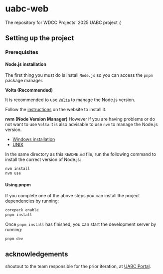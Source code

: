 # uabc-web
The repository for WDCC Projects' 2025 UABC project :)

## Setting up the project

### Prerequisites

#### Node.js installation
The first thing you must do is install `Node.js` so you can access the `pnpm` package manager.

**Volta (Recommended)**

It is recommended to use [`Volta`](https://volta.sh/) to manage the Node.js version. 

Follow the [instructions](https://docs.volta.sh/guide/getting-started) on the website to install it.

**nvm (Node Version Manager)**
However if you are having problems or do not want to use `Volta` it is also advisable to use `nvm` to manage the Node.js version.

- [Windows installation](https://github.com/coreybutler/nvm-windows/releases)
- [UNIX](https://github.com/nvm-sh/nvm?tab=readme-ov-file#installing-and-updating) 

In the same directory as this `README.md` file, run the following command to install the correct version of Node.js:

```bash
nvm install
nvm use
```

#### Using pnpm
If you complete one of the above steps you can install the project dependencies by running:

```bash
corepack enable
pnpm install
```

Once `pnpm install` has finished, you can start the development server by running:

```bash
pnpm dev
```

## acknowledgements

shoutout to the team responsible for the prior iteration, at [UABC Portal](https://github.com/UoaWDCC/uabc-portal).
